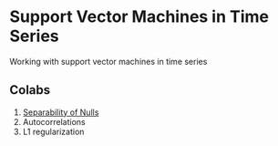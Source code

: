# Support Vector Machines in Time Series
Working with support vector machines in time series

## Colabs
1. [Separability of Nulls](https://colab.research.google.com/drive/1OyukitGF-fQXKA-tPjYsFIcZZyIZ_8Ce?usp=sharing)
2. Autocorrelations
3. L1 regularization
